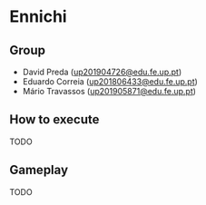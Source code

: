 # Ennichi

## Group

- David Preda (up201904726@edu.fe.up.pt)
- Eduardo Correia (up201806433@edu.fe.up.pt)
- Mário Travassos (up201905871@edu.fe.up.pt)

## How to execute

TODO

## Gameplay

TODO
